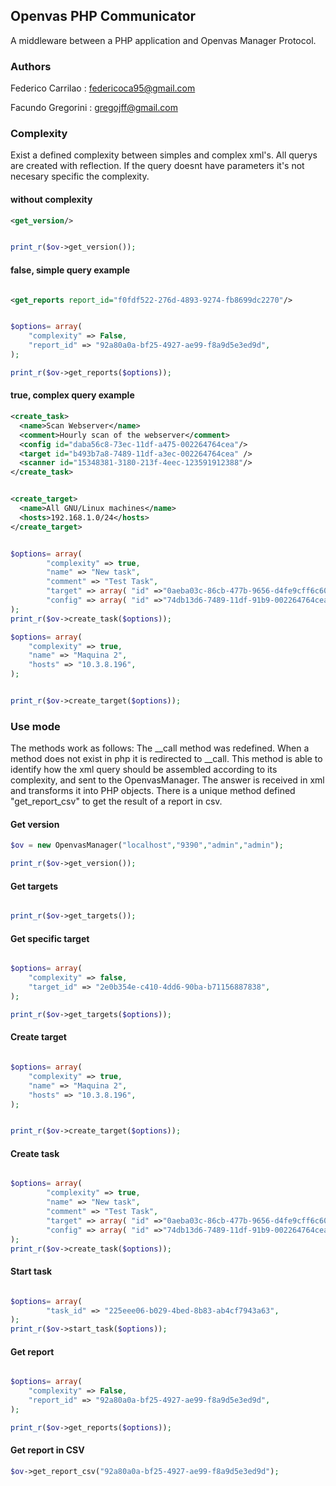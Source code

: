 ## Openvas PHP Communicator

A middleware between a PHP application and Openvas Manager Protocol.

### Authors

Federico Carrilao : federicoca95@gmail.com

Facundo Gregorini : gregojff@gmail.com

### Complexity

Exist a defined complexity between simples and complex xml's. All querys are created with reflection. If the query doesnt have parameters it's not necesary specific the complexity.

#### without complexity

```xml
<get_version/>
```

```php

print_r($ov->get_version());

```

#### false, simple query example
```xml

<get_reports report_id="f0fdf522-276d-4893-9274-fb8699dc2270"/>

```
```php

$options= array(
	"complexity" => False,
	"report_id" => "92a80a0a-bf25-4927-ae99-f8a9d5e3ed9d",
);

print_r($ov->get_reports($options));
```
#### true, complex query example
```xml
<create_task>
  <name>Scan Webserver</name>
  <comment>Hourly scan of the webserver</comment>
  <config id="daba56c8-73ec-11df-a475-002264764cea"/>
  <target id="b493b7a8-7489-11df-a3ec-002264764cea" />
  <scanner id="15348381-3180-213f-4eec-123591912388"/>
</create_task>


<create_target>
  <name>All GNU/Linux machines</name>
  <hosts>192.168.1.0/24</hosts>
</create_target>
```

```php

$options= array(
		"complexity" => true,
		"name" => "New task",
		"comment" => "Test Task",
		"target" => array( "id" =>"0aeba03c-86cb-477b-9656-d4fe9cff6c60"),
		"config" => array( "id" =>"74db13d6-7489-11df-91b9-002264764cea"),
);
print_r($ov->create_task($options));

$options= array(
	"complexity" => true,
	"name" => "Maquina 2",
	"hosts" => "10.3.8.196",
);


print_r($ov->create_target($options));


```
### Use mode

The methods work as follows: The __call method was redefined. When a method does not exist in php it is redirected to __call. This method is able to identify how the xml query should be assembled according to its complexity, and sent to the OpenvasManager. The answer is received in xml and transforms it into PHP objects. There is a unique method defined "get_report_csv" to get the result of a report in csv.

#### Get version
```php
$ov = new OpenvasManager("localhost","9390","admin","admin");

print_r($ov->get_version());

```

#### Get targets
```php

print_r($ov->get_targets());
```

#### Get specific target
```php

$options= array(
	"complexity" => false,
	"target_id" => "2e0b354e-c410-4dd6-90ba-b71156887838",
);

print_r($ov->get_targets($options));
```
#### Create target
```php

$options= array(
	"complexity" => true,
	"name" => "Maquina 2",
	"hosts" => "10.3.8.196",
);


print_r($ov->create_target($options));
```
#### Create task
```php

$options= array(
		"complexity" => true,
		"name" => "New task",
		"comment" => "Test Task",
		"target" => array( "id" =>"0aeba03c-86cb-477b-9656-d4fe9cff6c60"),
		"config" => array( "id" =>"74db13d6-7489-11df-91b9-002264764cea"),
);
print_r($ov->create_task($options));
```

#### Start task
```php

$options= array(
		"task_id" => "225eee06-b029-4bed-8b83-ab4cf7943a63",
);
print_r($ov->start_task($options));
```

#### Get report
```php

$options= array(
	"complexity" => False,
	"report_id" => "92a80a0a-bf25-4927-ae99-f8a9d5e3ed9d",
);

print_r($ov->get_reports($options));
```

#### Get report in CSV

```php
$ov->get_report_csv("92a80a0a-bf25-4927-ae99-f8a9d5e3ed9d");
```

